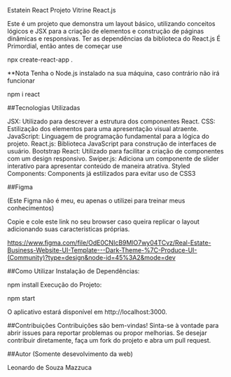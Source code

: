 Estatein React
Projeto Vitrine React.js

Este é um projeto que demonstra um layout básico, utilizando conceitos lógicos e JSX para a criação de elementos e construção de páginas dinâmicas e responsivas.
Ter as dependências da biblioteca do React.js É Primordial, então antes de começar use 

 npx create-react-app .

 **Nota
 Tenha o Node.js instalado na sua máquina, caso contrário não irá funcionar

npm i react

##Tecnologias Utilizadas

JSX: Utilizado para descrever a estrutura dos componentes React.
CSS: Estilização dos elementos para uma apresentação visual atraente.
JavaScript: Linguagem de programação fundamental para a lógica do projeto.
React.js: Biblioteca JavaScript para construção de interfaces de usuário.
Bootstrap React: Utilizado para facilitar a criação de componentes com um design responsivo.
Swiper.js: Adiciona um componente de slider interativo para apresentar conteúdo de maneira atrativa.
Styled Components: Components já estilizados para evitar uso de CSS3

##Figma

(Este Figma não é meu, eu apenas o utilizei para treinar meus conhecimentos)

Copie e cole este link no seu browser caso queira replicar o layout adicionando suas caracteristicas próprias.

https://www.figma.com/file/OdE0CNIcB9MlO7wy04TCvz/Real-Estate-Business-Website-UI-Template---Dark-Theme-%7C-Produce-UI-(Community)?type=design&node-id=45%3A2&mode=dev


##Como Utilizar
Instalação de Dependências:

npm install
Execução do Projeto:

npm start

O aplicativo estará disponível em http://localhost:3000.

##Contribuições
Contribuições são bem-vindas! Sinta-se à vontade para abrir issues para reportar problemas ou propor melhorias. Se desejar contribuir diretamente, faça um fork do projeto e abra um pull request.

##Autor (Somente desevolvimento da web)

Leonardo de Souza Mazzuca 

